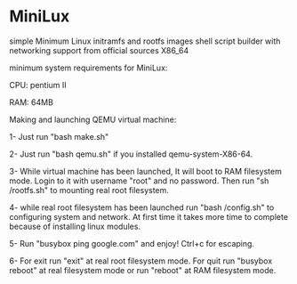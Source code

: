 # MiniLux
simple Minimum Linux initramfs and rootfs images shell script builder with networking support from official sources X86_64

minimum system requirements for MiniLux:

CPU: pentium II

RAM: 64MB

Making and launching QEMU virtual machine:

1- Just run "bash make.sh"

2- Just run "bash qemu.sh" if you installed qemu-system-X86-64.

3- While virtual machine has been launched, It will boot to RAM filesystem mode. Login to it with username "root" and no password. Then run "sh /rootfs.sh" to mounting real root filesystem.

4- while real root filesystem has been launched run "bash /config.sh" to configuring system and network. At first time it takes more time to complete because of installing linux modules.

5- Run "busybox ping google.com" and enjoy! Ctrl+c for escaping.

6- For exit run "exit" at real root filesystem mode. For quit run "busybox reboot" at real filesystem mode or run "reboot" at RAM filesystem mode.


